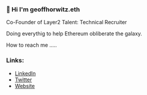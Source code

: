 ###  👋 Hi I'm geoffhorwitz.eth 

Co-Founder of Layer2 Talent: Technical Recruiter 

Doing everythig to help Ethereum obliberate the galaxy. 

How to reach me .....

### Links:
- [LinkedIn](https://www.linkedin.com/in/geoffrey-horwitz-813033170/)
- [Twitter](https://twitter.com/GeoffreyHorwitz)
- [Website](https://wwww.layer2talent.com/)
